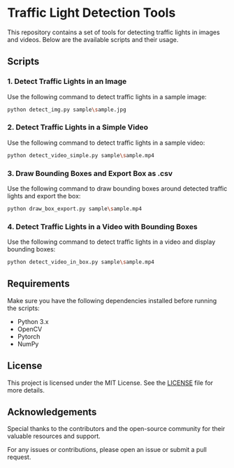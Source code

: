 # Traffic Light Detection Tools

This repository contains a set of tools for detecting traffic lights in images and videos. Below are the available scripts and their usage.

## Scripts

### 1. Detect Traffic Lights in an Image
Use the following command to detect traffic lights in a sample image:

```bash
python detect_img.py sample\sample.jpg
```

### 2. Detect Traffic Lights in a Simple Video
Use the following command to detect traffic lights in a sample video:

```bash
python detect_video_simple.py sample\sample.mp4
```

### 3. Draw Bounding Boxes and Export Box as .csv
Use the following command to draw bounding boxes around detected traffic lights and export the box:

```bash
python draw_box_export.py sample\sample.mp4
```

### 4. Detect Traffic Lights in a Video with Bounding Boxes
Use the following command to detect traffic lights in a video and display bounding boxes:

```bash
python detect_video_in_box.py sample\sample.mp4
```

## Requirements

Make sure you have the following dependencies installed before running the scripts:

- Python 3.x
- OpenCV
- Pytorch
- NumPy

## License

This project is licensed under the MIT License. See the [LICENSE](LICENSE) file for more details.

## Acknowledgements

Special thanks to the contributors and the open-source community for their valuable resources and support.

For any issues or contributions, please open an issue or submit a pull request.
